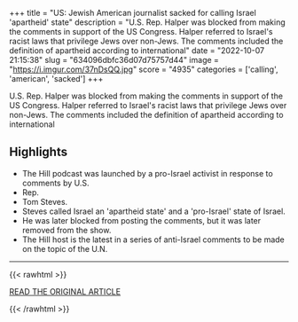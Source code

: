+++
title = "US: Jewish American journalist sacked for calling Israel 'apartheid' state"
description = "U.S. Rep. Halper was blocked from making the comments in support of the US Congress. Halper referred to Israel's racist laws that privilege Jews over non-Jews. The comments included the definition of apartheid according to international"
date = "2022-10-07 21:15:38"
slug = "634096dbfc36d07d75757d44"
image = "https://i.imgur.com/37nDsQQ.jpg"
score = "4935"
categories = ['calling', 'american', 'sacked']
+++

U.S. Rep. Halper was blocked from making the comments in support of the US Congress. Halper referred to Israel's racist laws that privilege Jews over non-Jews. The comments included the definition of apartheid according to international

## Highlights

- The Hill podcast was launched by a pro-Israel activist in response to comments by U.S.
- Rep.
- Tom Steves.
- Steves called Israel an 'apartheid state' and a 'pro-Israel' state of Israel.
- He was later blocked from posting the comments, but it was later removed from the show.
- The Hill host is the latest in a series of anti-Israel comments to be made on the topic of the U.N.

---

{{< rawhtml >}}
  <p class="article-category">
    <a target="_blank" href="https://www.middleeastmonitor.com/20221003-us-jewish-american-journalist-sacked-for-calling-israel-apartheid-state/">READ THE ORIGINAL ARTICLE</a>
  </p>
{{< /rawhtml >}}
